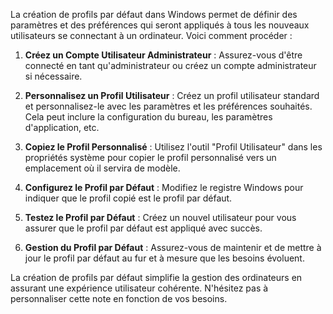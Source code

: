 

La création de profils par défaut dans Windows permet de définir des paramètres et des préférences qui seront appliqués à tous les nouveaux utilisateurs se connectant à un ordinateur. Voici comment procéder :

1. **Créez un Compte Utilisateur Administrateur** : Assurez-vous d'être connecté en tant qu'administrateur ou créez un compte administrateur si nécessaire.

2. **Personnalisez un Profil Utilisateur** : Créez un profil utilisateur standard et personnalisez-le avec les paramètres et les préférences souhaités. Cela peut inclure la configuration du bureau, les paramètres d'application, etc.

3. **Copiez le Profil Personnalisé** : Utilisez l'outil "Profil Utilisateur" dans les propriétés système pour copier le profil personnalisé vers un emplacement où il servira de modèle.

4. **Configurez le Profil par Défaut** : Modifiez le registre Windows pour indiquer que le profil copié est le profil par défaut.

5. **Testez le Profil par Défaut** : Créez un nouvel utilisateur pour vous assurer que le profil par défaut est appliqué avec succès.

6. **Gestion du Profil par Défaut** : Assurez-vous de maintenir et de mettre à jour le profil par défaut au fur et à mesure que les besoins évoluent.

La création de profils par défaut simplifie la gestion des ordinateurs en assurant une expérience utilisateur cohérente. N'hésitez pas à personnaliser cette note en fonction de vos besoins.

